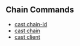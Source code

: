 ## Chain Commands

- [cast chain-id](./cast-chain-id.md)
- [cast chain](./cast-chain.md)
- [cast client](./cast-client.md)
